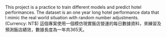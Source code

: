 This project is a practice to train different models and predict hotel performances.
The dataset is an one year long hotel performance data that I mimic the real world situation with random number adjustments. (Currency: NT$)
這個專案使用一個模仿現實飯店營運的每日數據資料，來練習及預測飯店績效，數據長度為一年共365天。
